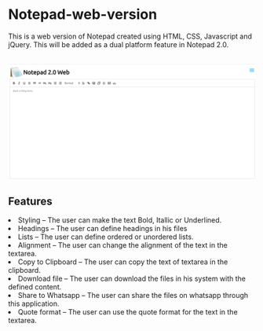 # Notepad-web-version
This is a web version of Notepad created using HTML, CSS, Javascript and jQuery. This will be added as a dual platform feature in Notepad 2.0.

<br/>
<img src="img/main.png" alt="Prototype">

## Features
<li>Styling – The user can make the text Bold, Itallic or Underlined.
<li>Headings – The user can define headings in his files
<li>Lists – The user can define ordered or unordered lists.
<li>Alignment – The user can change the alignment of the text in the textarea.
<li>Copy to Clipboard – The user can copy the text of textarea in the clipboard.
<li>Download file – The user can download the files in his system with the defined content.
<li>Share to Whatsapp – The user can share the files on whatsapp through this application.
<li>Quote format – The user can use the quote format for the text in the textarea.

